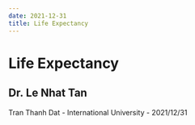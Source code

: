 ```yaml
---
date: 2021-12-31
title: Life Expectancy
---
```


# Life Expectancy

## Dr. Le Nhat Tan

Tran Thanh Dat - International University - 2021/12/31
